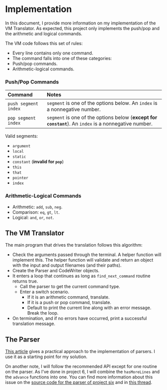 # Implementation
In this document, I provide more information on my implementation of the VM Translator. As expected, this project only implements the push/pop and the arithmetic and logical commands.

The VM code follows this set of rules:
- Every line contains only one command.
- The command falls into one of these categories:
- Push/pop commands.
- Arithmetic-logical commands.

### Push/Pop Commands
| Command              | Notes                                                                                                  |
| :------------------- | :----------------------------------------------------------------------------------------------------- |
| `push segment index` | `segment` is one of the options below. An `index` is a nonnegative number.                             |
| `pop segment index`  | `segment` is one of the options below (**except for `constant`**). An `index` is a nonnegative number. |

Valid segments:
- `argument`
- `local`
- `static`
- `constant` (**invalid for `pop`**)
- `this`
- `that`
- `pointer`
- `index`

### Arithmetic-Logical Commands
- Arithmetic: `add`, `sub`, `neg`.
- Comparison: `eq`, `gt`, `lt`.
- Logical: `and`, `or`, `not`.

## The VM Translator
The main program that drives the translation follows this algorithm:
- Check the arguments passed through the terminal. A helper function will implement this. The helper function will validate and return an object with the input and output filenames (and their paths).
- Create the Parser and CodeWriter objects.
- It enters a loop that continues as long as `find_next_command` routine returns true.
    - Call the parser to get the current command type.
    - Enter a switch scenario.
        - If it is an arithmetic command, translate.
        - If it is a push or pop command, translate.
        - Default to print the current line along with an error message. Break the loop.
- On termination, and if no errors have occurred, print a successful translation message.

## The Parser
[This article](https://tomassetti.me/guide-parsing-algorithms-terminology/) gives a practical approach to the implementation of parsers. I use it as a starting point for my solution.

On another note, I will follow the recommended API except for one routine on the parser. As I've done in project 6, I will combine the `hasMoreLines` and the `advance` functions into one. You can find more information about this issue on the [source code for the parser of project six](<../06/Hack Assembler/Hack Assembler/Parser.cpp>) and in [this thread](http://nand2tetris-questions-and-answers-forum.52.s1.nabble.com/hasMoreLines-and-advance-Methods-How-to-properly-implement-them-td4036441.html).


